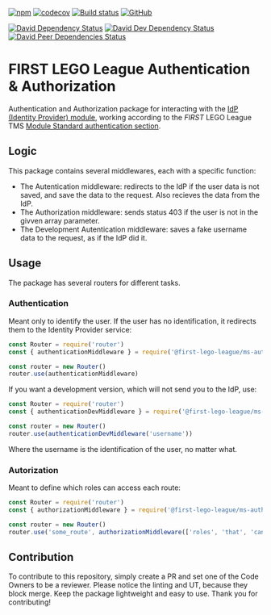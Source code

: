 [![npm](https://img.shields.io/npm/v/@first-lego-league/ms-auth.svg)](https://www.npmjs.com/package/@first-lego-league/ms-auth)
[![codecov](https://codecov.io/gh/FirstLegoLeague/ms-auth/branch/master/graph/badge.svg)](https://codecov.io/gh/FirstLegoLeague/ms-auth)
[![Build status](https://ci.appveyor.com/api/projects/status/65scfycp2uyg83ri/branch/master?svg=true)](https://ci.appveyor.com/project/2roy999/ms-auth/branch/master)
[![GitHub](https://img.shields.io/github/license/FirstLegoLeague/ms-auth.svg)](https://github.com/FirstLegoLeague/ms-auth/blob/master/LICENSE)

[![David Dependency Status](https://david-dm.org/FirstLegoLeague/ms-auth.svg)](https://david-dm.org/FirstLegoLeague/ms-auth)
[![David Dev Dependency Status](https://david-dm.org/FirstLegoLeague/ms-auth/dev-status.svg)](https://david-dm.org/FirstLegoLeague/ms-auth#info=devDependencies)
[![David Peer Dependencies Status](https://david-dm.org/FirstLegoLeague/ms-auth/peer-status.svg)](https://david-dm.org/FirstLegoLeague/ms-auth?type=peer)

# FIRST LEGO League Authentication & Authorization
Authentication and Authorization package for interacting with the [IdP (Identity Provider) module](https://github.com/FirstLegoLeague/identity-provider), working according to the _FIRST_ LEGO League TMS [Module Standard authentication section](https://github.com/FirstLegoLeague/architecture/blob/master/module-standard/v1.0-SNAPSHOT.md#authentication).

## Logic
This package contains several middlewares, each with a specific function:
* The Autentication middleware: redirects to the IdP if the user data is not saved, and save the data to the request. Also recieves the data from the IdP.
* The Authorization middleware: sends status 403 if the user is not in the givven array parameter.
* The Development Autentication middleware: saves a fake username data to the request, as if the IdP did it.

## Usage
The package has several routers for different tasks.

### Authentication
Meant only to identify the user. If the user has no identification, it redirects them to the Identity Provider service:
```javascript
const Router = require('router')
const { authenticationMiddleware } = require('@first-lego-league/ms-auth')

const router = new Router()
router.use(authenticationMiddleware)
```
If you want a development version, which will not send you to the IdP, use:
```javascript
const Router = require('router')
const { authenticationDevMiddleware } = require('@first-lego-league/ms-auth')

const router = new Router()
router.use(authenticationDevMiddleware('username'))
```
Where the username is the identification of the user, no matter what.

### Autorization
Meant to define which roles can access each route: 
```javascript
const Router = require('router')
const { authorizationMiddleware } = require('@first-lego-league/ms-auth')

const router = new Router()
router.use('some_route', authorizationMiddleware(['roles', 'that', 'can', 'use', 'this', 'route']))
```

## Contribution
To contribute to this repository, simply create a PR and set one of the Code Owners to be a reviewer.
Please notice the linting and UT, because they block merge.
Keep the package lightweight and easy to use.
Thank you for contributing!

